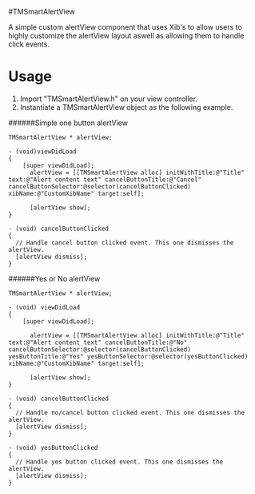 #TMSmartAlertView

A simple custom alertView component that uses Xib's to allow users to highly customize the alertView layout aswell as allowing them to handle click events.

# Usage

1. Import "TMSmartAlertView.h" on your view controller.
2. Instantiate a TMSmartAlertView object as the following example.

######Simple one button alertView
<language Objective-C>
```
TMSmartAlertView * alertView;

- (void)viewDidLoad
{
    [super viewDidLoad];
	  alertView = [[TMSmartAlertView alloc] initWithTitle:@"Title" text:@"Alert content text" cancelButtonTitle:@"Cancel" cancelButtonSelector:@selector(cancelButtonClicked) xibName:@"CustomXibName" target:self];
	  
	  [alertView show];
}

- (void) cancelButtonClicked
{
  // Handle cancel button clicked event. This one dismisses the alertView.
  [alertView dismiss];
}
```
######Yes or No alertView
<language Objective-C>
```
TMSmartAlertView * alertView;

- (void) viewDidLoad
{
    [super viewDidLoad];
	  
	  alertView = [[TMSmartAlertView alloc] initWithTitle:@"Title" text:@"Alert content text" cancelButtonTitle:@"No"       cancelButtonSelector:@selector(cancelButtonClicked) yesButtonTitle:@"Yes" yesButtonSelector:@selector(yesButtonClicked) xibName:@"CustomXibName" target:self];
	  
	  [alertView show];
}

- (void) cancelButtonClicked
{
  // Handle no/cancel button clicked event. This one dismisses the alertView.
  [alertView dismiss];
}

- (void) yesButtonClicked
{
  // Handle yes button clicked event. This one dismisses the alertView.
  [alertView dismiss];
}
```
